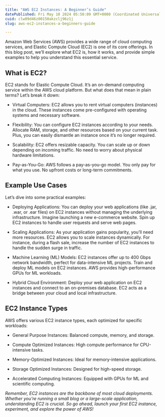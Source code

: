 ```yaml
---
title: "AWS EC2 Instances: A Beginner’s Guide"
datePublished: Fri May 10 2024 05:50:09 GMT+0000 (Coordinated Universal Time)
cuid: clw09d46z00150akzclj96z1j
slug: aws-ec2-instances-a-beginners-guide

---
```



Amazon Web Services (AWS) provides a wide range of cloud computing services, and Elastic Compute Cloud (EC2) is one of its core offerings. In this blog post, we’ll explore what EC2 is, how it works, and provide simple examples to help you understand this essential service.

## What is EC2?

EC2 stands for Elastic Compute Cloud. It’s an on-demand computing service within the AWS cloud platform. But what does that mean in plain terms? Let’s break it down:

* Virtual Computers: EC2 allows you to rent virtual computers (instances) in the cloud. These instances come pre-configured with operating systems and necessary software.
    
* Flexibility: You can configure EC2 instances according to your needs. Allocate RAM, storage, and other resources based on your current task. Plus, you can easily dismantle an instance once it’s no longer required.
    
* Scalability: EC2 offers resizable capacity. You can scale up or down depending on incoming traffic. No need to worry about physical hardware limitations.
    
* Pay-as-You-Go: AWS follows a pay-as-you-go model. You only pay for what you use. No upfront costs or long-term commitments.
    

## Example Use Cases

Let’s dive into some practical examples:

* Deploying Applications: You can deploy your web applications (like .jar, .war, or .ear files) on EC2 instances without managing the underlying infrastructure. Imagine launching a new e-commerce website. Spin up EC2 instances to handle user requests and serve web pages.
    
* Scaling Applications: As your application gains popularity, you’ll need more resources. EC2 allows you to scale instances dynamically. For instance, during a flash sale, increase the number of EC2 instances to handle the sudden surge in traffic.
    
* Machine Learning (ML) Models: EC2 instances offer up to 400 Gbps network bandwidth, perfect for data-intensive ML projects. Train and deploy ML models on EC2 instances. AWS provides high-performance GPUs for ML workloads.
    
* Hybrid Cloud Environment: Deploy your web application on EC2 instances and connect to an on-premises database. EC2 acts as a bridge between your cloud and local infrastructure.
    

## EC2 Instance Types

AWS offers various EC2 instance types, each optimized for specific workloads:

* General Purpose Instances: Balanced compute, memory, and storage.
    
* Compute Optimized Instances: High compute performance for CPU-intensive tasks.
    
* Memory-Optimized Instances: Ideal for memory-intensive applications.
    
* Storage Optimized Instances: Designed for high-speed storage.
    
* Accelerated Computing Instances: Equipped with GPUs for ML and scientific computing.
    

*Remember, EC2 instances are the backbone of most cloud deployments. Whether you’re running a small blog or a large-scale application, understanding EC2 is crucial. So go ahead, launch your first EC2 instance, experiment, and explore the power of AWS!*
